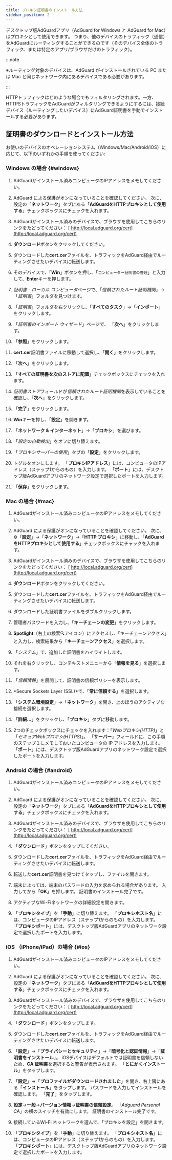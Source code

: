 ```yaml
---
title: プロキシ証明書のインストール方法
sidebar_position: 2
---
```


デスクトップ版AdGuardアプリ（AdGuard for Windows と AdGuard for Mac）はプロキシとして使用できます。 つまり、他のデバイスのトラフィック（通信）をAdGuardにルーティングすることができるのです（そのデバイス全体のトラフィック、または特定のアプリ/ブラウザだけのトラフィック）。

:::note

※ルーティング対象のデバイスは、AdGuard がインストールされている PC または Mac と同じネットワーク内にあるデバイスである必要があります。

:::

HTTPトラフィックはどのような場合でもフィルタリングされます。一方、HTTPSトラフィックをAdGuardがフィルタリングできるようにするには、接続デバイス（ルーティングしたいデバイス）にAdGuard証明書を手動でインストールする必要があります。

## 証明書のダウンロードとインストール方法

お使いのデバイスのオペレーションシステム（Windows/Mac/Android/iOS）に応じて、以下のいずれかの手順を使ってください:

### Windows の場合 {#windows}

1. AdGuardがインストール済みコンピュータのIPアドレスをメモしてください。

2. AdGuard による保護がオンになっていることを確認してください。 次に、設定の「**ネットワーク**」タブにある「**AdGuardをHTTPプロキシとして使用する**」チェックボックスにチェックを入れます。

3. AdGuardがインストール済みのデバイスで、ブラウザを使用してこちらのリンクをたどってください： [ http://local.adguard.org/cert](http://local.adguard.org/cert)

4. **ダウンロード**ボタンをクリックしてください。

5. ダウンロードした**cert.cer**ファイルを、トラフィックをAdGuard経由でルーティングさせたいデバイスに転送します。

6. そのデバイスで、「**Win**」ボタンを押し、「`コンピューター証明書の管理`」と入力して、**Enter**キーを押します。

7. *証明書 - ローカル コンピュータ*ページで、「*信頼されたルート証明機関*」→「*証明書*」フォルダを見つけます。

8. 「*証明書*」フォルダを右クリックし、「**すべてのタスク**」→「**インポート**」をクリックします。

9. 「*証明書のインポート ウィザード*」ページで、 「**次へ**」をクリックします。

10. 「**参照**」をクリックします。

11. **cert.cer**証明書ファイルに移動して選択し、「**開く**」をクリックします。

12. 「**次へ**」をクリックします。

13. 「**すべての証明書を次のストアに配置**」チェックボックスにチェックを入れます。

14. *証明書ストア*フィールドが*信頼されたルート証明機関*を表示していることを確認し、「**次へ**」をクリックします。

15. 「**完了**」をクリックします。

16. **Win**キーを押し、「**設定**」を開きます。

17. 「**ネットワーク & インターネット**」→「**プロキシ**」を選びます。

18. 「*設定の自動検出*」をオフに切り替えます。

19. 「*プロキシサーバーの使用*」タブの「**設定**」をクリックします。

20. トグルをオンにします。 「**プロキシIPアドレス**」には、コンピュータのIPアドレス（ステップ1からのもの）を入力します。 「**ポート**」には、デスクトップ版AdGuardアプリのネットワーク設定で選択したポートを入力します。

21. 「**保存**」をクリックします。

### Mac の場合 {#mac}

1. AdGuardがインストール済みコンピュータのIPアドレスをメモしてください。

2. AdGuard による保護がオンになっていることを確認してください。 次に、⚙「**設定**」→「**ネットワーク**」→「**HTTP プロキシ**」に移動し、「**AdGuard をHTTPプロキシとして使用する**」チェックボックスにチャックを入れます。

3. AdGuardがインストール済みのデバイスで、ブラウザを使用してこちらのリンクをたどってください： [ http://local.adguard.org/cert](http://local.adguard.org/cert)

4. **ダウンロード**ボタンをクリックしてください。

5. ダウンロードした**cert.cer**ファイルを、トラフィックをAdGuard経由でルーティングさせたいデバイスに転送します。

6. ダウンロードした証明書ファイルをダブルクリックします。

7. 管理者パスワードを入力し、「**キーチェーンの変更**」をクリックします。

8. **Spotlight**（右上の検索🔍アイコン）にアクセスし、「キーチェーンアクセス」と入力し、検索結果から「**キーチェーンアクセス**」を選択します。

9. 「*システム*」で、追加した証明書をハイライトします。

10. それを右クリックし、コンテキストメニューから「**情報を見る**」を選択します。

11. 「*信頼情報*」を展開して、証明書の信頼ポリシーを表示します。

12. *Secure Sockets Layer (SSL)*で、「**常に信頼する**」を選択します。

13. 「**システム環境設定**」→「**ネットワーク**」を開き、上のほうのアクティブな接続を選択します。

14. 「**詳細...**」をクリックし、「**プロキシ**」タブに移動します。

15. 2つのチェックボックスにチェックを入れます：「*Webプロキシ(HTTP)*」と「*セキュアWebプロキシ(HTTPS)*」。 「**サーバー**」フィールドに、この手順のステップ１にメモしておいたコンピュータの IP アドレスを入力します。 「**ポート**」には、デスクトップ版AdGuardアプリのネットワーク設定で選択したポートを入力します。

### Android の場合 {#android}

1. AdGuardがインストール済みコンピュータのIPアドレスをメモしてください。

2. AdGuard による保護がオンになっていることを確認してください。 次に、設定の「**ネットワーク**」タブにある「**AdGuardをHTTPプロキシとして使用する**」チェックボックスにチェックを入れます。

3. AdGuardがインストール済みのデバイスで、ブラウザを使用してこちらのリンクをたどってください： [ http://local.adguard.org/cert](http://local.adguard.org/cert)

4. 「**ダウンロード**」ボタンをタップしてください。

5. ダウンロードした**cert.cer**ファイルを、トラフィックをAdGuard経由でルーティングさせたいデバイスに転送します。

6. 転送した**cert.cer**証明書を見つけてタップし、ファイルを開きます。

7. 端末によっては、端末のパスワードの入力を求められる場合があります。 入力してから「**OK**」を押します。 証明書のインストール完了です。

8. アクティブなWi-Fiネットワークの詳細設定を開きます。

9. 「**プロキシタイプ**」を「**手動**」に切り替えます。 「**プロキシホスト名**」には、コンピュータのIPアドレス（ステップ1からのもの）を入力します。 「**プロキシポート**」には、デスクトップ版AdGuardアプリのネットワーク設定で選択したポートを入力します。

### iOS （iPhone/iPad）の場合 {#ios}

1. AdGuardがインストール済みコンピュータのIPアドレスをメモしてください。

2. AdGuard による保護がオンになっていることを確認してください。 次に、設定の「**ネットワーク**」タブにある「**AdGuardをHTTPプロキシとして使用する**」チェックボックスにチェックを入れます。

3. AdGuardがインストール済みのデバイスで、ブラウザを使用してこちらのリンクをたどってください： [ http://local.adguard.org/cert](http://local.adguard.org/cert)

4. 「**ダウンロード**」ボタンをタップします。

5. ダウンロードした**cert.cer**ファイルを、トラフィックをAdGuard経由でルーティングさせたいデバイスに転送します。

6. 「**設定**」→「**プライバシーとセキュリティ**」→「**暗号化と認証情報**」→「**証明書をインストール**」。 iOSデバイスはデフォルトでは証明書を信頼しないため、**CA 証明書**を選択すると警告が表示されます。 「**とにかくインストール**」をタップします。

7. 「**設定**」→「**プロファイルがダウンロードされました**」を開き、右上隅にある「**インストール**」をタップします。 パスワードを入力してインストールを確認します。 「**完了**」をタップします。

8. **設定**→**一般**→**バージョン情報**→**証明書の信頼設定**。 「*Adguard Personal CA*」の横のスイッチを有効にします。 証明書のインストール完了です。

9. 接続しているWi-Fi ネットワークを選んで、「プロキシを設定」を開きます。

10. 「**プロキシタイプ**」を「**手動**」に切り替えます。 「**プロキシホスト名**」には、コンピュータのIPアドレス（ステップ1からのもの）を入力します。 「**プロキシポート**」には、デスクトップ版AdGuardアプリのネットワーク設定で選択したポートを入力します。
